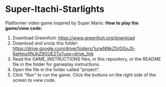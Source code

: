 # Super-Itachi-Starlights
Platformer video game inspired by Super Mario.
**How to play the game/view code:**
1. Download Greenfoot: https://www.greenfoot.org/download
2. Download and unzip this folder: https://drive.google.com/drive/folders/1urwNNkZSrDGxJS-6aHmsXNJhZ9GUE2Tu?usp=drive_link
3. Read the GAME_INSTRUCTIONS files, in this repository, or the README file in the folder for gameplay instructions.
4. Open the file in the folder called "project".
5. Click "Run" to run the game. Click the buttons on the right side of the screen to view code.
